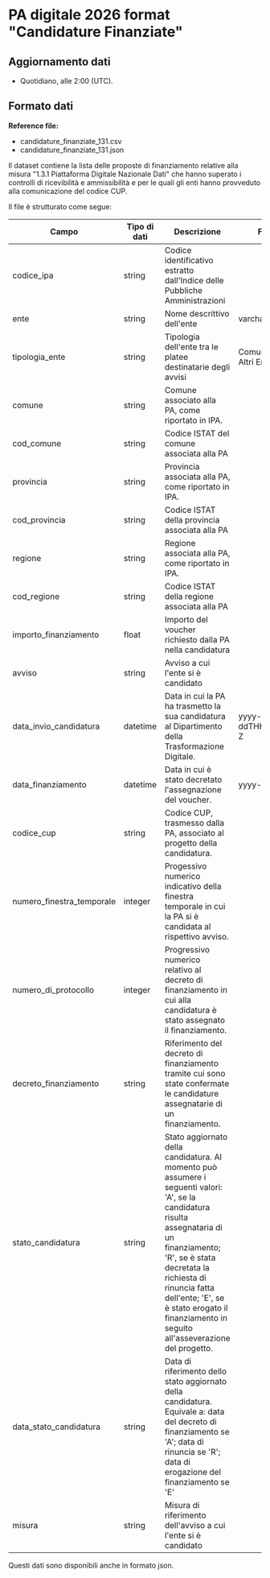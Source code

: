 # PA digitale 2026 format "Candidature Finanziate"

## Aggiornamento dati
- Quotidiano, alle 2:00 (UTC). 

## Formato dati

**Reference file:** 
* candidature_finanziate_131.csv<br>
* candidature_finanziate_131.json<br>

Il dataset contiene la lista delle proposte di finanziamento relative alla misura "1.3.1 Piattaforma Digitale Nazionale Dati" che hanno superato i controlli di ricevibilità e ammissibilità e per le quali gli enti hanno provveduto alla comunicazione del codice CUP.

Il file è strutturato come segue:

| Campo | Tipo di dati | Descrizione | Formato |
| --- | --- | --- | --- |
| codice_ipa | string | Codice identificativo estratto dall'Indice delle Pubbliche Amministrazioni | |
| ente | string | Nome descrittivo dell'ente | varchar(250) |
| tipologia_ente | string | Tipologia dell'ente tra le platee destinatarie degli avvisi  | Comune, Scuole, Altri Enti |
| comune | string | Comune associato alla PA, come riportato in IPA. | |
| cod_comune | string | Codice ISTAT del comune associata alla PA | |
| provincia | string | Provincia associata alla PA, come riportato in IPA. | |
| cod_provincia | string | Codice ISTAT della provincia associata alla PA | |
| regione | string | Regione associata alla PA, come riportato in IPA. | |
| cod_regione | string | Codice ISTAT della regione associata alla PA | |
| importo_finanziamento | float | Importo del voucher richiesto dalla PA nella candidatura | |
| avviso | string | Avviso a cui l'ente si è candidato | |
| data_invio_candidatura | datetime | Data in cui la PA ha trasmetto la sua candidatura al Dipartimento della Trasformazione Digitale.  | yyyy-MM-ddTHH:mm:ss.SSS Z|
| data_finanziamento | datetime | Data in cui è stato decretato l'assegnazione del voucher. | yyyy-MM-dd |
| codice_cup| string | Codice CUP, trasmesso dalla PA, associato al progetto della candidatura. | |
| numero_finestra_temporale | integer | Progessivo numerico indicativo della finestra temporale in cui la PA si è candidata al rispettivo avviso. | |
| numero_di_protocollo | integer | Progressivo numerico relativo al decreto di finanziamento in cui alla candidatura è stato assegnato il finanziamento.| |
| decreto_finanziamento | string | Riferimento del decreto di finanziamento tramite cui sono state confermate le candidature assegnatarie di un finanziamento.| |
| stato_candidatura | string | Stato aggiornato della candidatura. Al momento può assumere i seguenti valori: 'A', se la candidatura risulta assegnataria di un finanziamento; 'R', se è stata decretata la richiesta di rinuncia fatta dell'ente; 'E', se è stato erogato il finanziamento in seguito all'asseverazione del progetto.  | |
| data_stato_candidatura | string | Data di riferimento dello stato aggiornato della candidatura. Equivale a: data del decreto di finanziamento se 'A'; data di rinuncia se 'R'; data di erogazione del finanziamento se 'E' | |
| misura | string | Misura di riferimento dell'avviso a cui l'ente si è candidato  | |


Questi dati sono disponibili anche in formato json.
